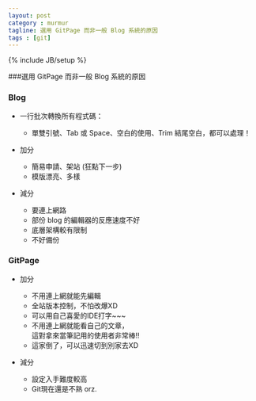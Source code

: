 ```yaml
---
layout: post
category : murmur
tagline: 選用 GitPage 而非一般 Blog 系統的原因
tags : [git]
---
```

{% include JB/setup %}

###選用 GitPage 而非一般 Blog 系統的原因

### Blog

* 一行批次轉換所有程式碼：
  * 單雙引號、Tab 或 Space、空白的使用、Trim 結尾空白，都可以處理！


* 加分
  * 簡易申請、架站 (狂點下一步)
  * 模版漂亮、多樣

* 減分
  * 要連上網路
  * 部份 blog 的編輯器的反應速度不好
  * 底層架構較有限制
  * 不好備份

### GitPage

* 加分
  * 不用連上網就能先編輯
  * 全站版本控制，不怕改爆XD
  * 可以用自己喜愛的IDE打字~~~
  * 不用連上網就能看自己的文章，  
    這對拿來當筆記用的使用者非常棒!!
  * 這家倒了，可以迅速切到別家去XD

* 減分
  * 設定入手難度較高
  * Git現在還是不熟 orz.